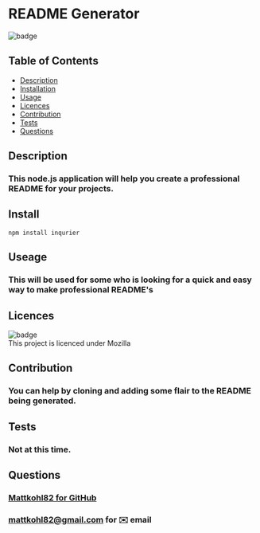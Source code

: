 
  # README Generator

  ![badge](https://img.shields.io/badge/License-Mozilla-blue.svg)

  ## Table of Contents
- [Description](#description)
- [Installation](#install)
- [Usage](#usage)
- [Licences](#licences)
- [Contribution](#contribution)
- [Tests](#tests)
- [Questions](#questions)

## Description
### This node.js application will help you create a professional README for your projects.

## Install
```
npm install inqurier
```


          
## Useage
### This will be used for some who is looking for a quick and easy way to make professional README's
          
## Licences
![badge](https://img.shields.io/badge/License-Mozilla-blue.svg)  
This project is licenced under Mozilla
        
## Contribution
### You can help by cloning and adding some flair to the README being generated.
          
## Tests
### Not at this time.

## Questions
### [Mattkohl82 for GitHub](https://github.com/Mattkohl82)  
### mattkohl82@gmail.com for ✉️ email


